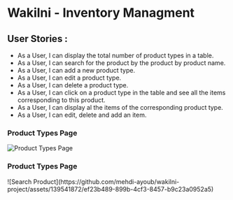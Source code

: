 # Wakilni - Inventory Managment

 <h2> User Stories : </h2>

* As a User, I can display the total number of product types in a table.
* As a User, I can search for the product by the product by product name.
* As a User, I can add a new product type.
* As a User, I can edit a product type.
* As a User, I can delete a product type.
* As a User, I can click on a product type in the table and see all the items corresponding to this product.
* As a User, I can display al the items of the corresponding product type.
* As a User, I can edit, delete and add an item.


<h3>  Product Types Page </h3>

![Product Types Page](https://github.com/mehdi-ayoub/wakilni-project/assets/139541872/1488cf87-ef64-4673-b843-45930c239000)


<h3>  Product Types Page </h3>
![Search Product](https://github.com/mehdi-ayoub/wakilni-project/assets/139541872/ef23b489-899b-4cf3-8457-b9c23a0952a5)

